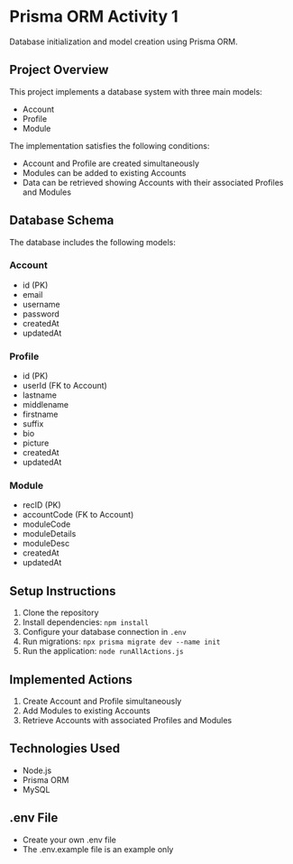 # Prisma ORM Activity 1

Database initialization and model creation using Prisma ORM.

## Project Overview

This project implements a database system with three main models:
- Account
- Profile
- Module

The implementation satisfies the following conditions:
- Account and Profile are created simultaneously
- Modules can be added to existing Accounts
- Data can be retrieved showing Accounts with their associated Profiles and Modules

## Database Schema

The database includes the following models:

### Account
- id (PK)
- email
- username
- password
- createdAt
- updatedAt

### Profile
- id (PK)
- userId (FK to Account)
- lastname
- middlename
- firstname
- suffix
- bio
- picture
- createdAt
- updatedAt

### Module
- recID (PK)
- accountCode (FK to Account)
- moduleCode
- moduleDetails
- moduleDesc
- createdAt
- updatedAt

## Setup Instructions

1. Clone the repository
2. Install dependencies: `npm install`
3. Configure your database connection in `.env`
4. Run migrations: `npx prisma migrate dev --name init`
5. Run the application: `node runAllActions.js`

## Implemented Actions

1. Create Account and Profile simultaneously
2. Add Modules to existing Accounts
3. Retrieve Accounts with associated Profiles and Modules

## Technologies Used

- Node.js
- Prisma ORM
- MySQL

## .env File
- Create your own .env file
- The .env.example file is an example only
